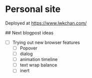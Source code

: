 # Personal site

Deployed at https://www.lwkchan.com/

## Next blogpost ideas
- [ ] Trying out new browser features
  - [ ] Popover
  - [ ] dialog
  - [ ] animation timeline
  - [ ] text wrap balance
  - [ ] inert
